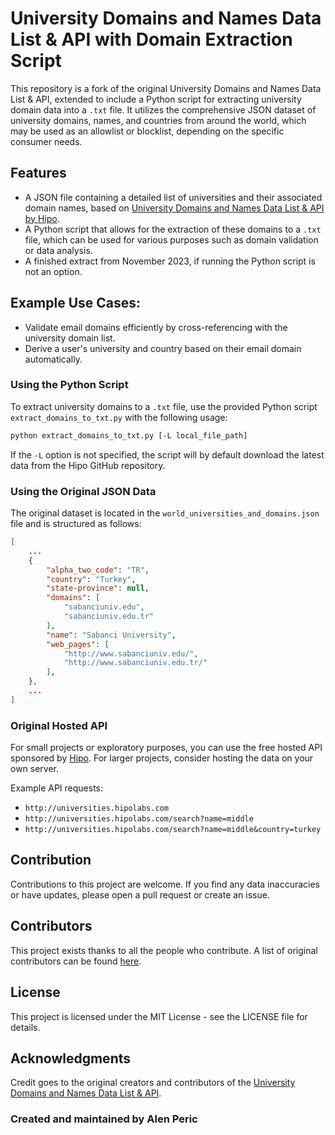 # University Domains and Names Data List & API with Domain Extraction Script

This repository is a fork of the original University Domains and Names Data List & API, extended to include a Python script for extracting university domain data into a `.txt` file. It utilizes the comprehensive JSON dataset of university domains, names, and countries from around the world, which may be used as an allowlist or blocklist, depending on the specific consumer needs.

## Features

- A JSON file containing a detailed list of universities and their associated domain names, based on [University Domains and Names Data List & API by Hipo](https://github.com/Hipo/university-domains-list).
- A Python script that allows for the extraction of these domains to a `.txt` file, which can be used for various purposes such as domain validation or data analysis.
- A finished extract from November 2023, if running the Python script is not an option.

## Example Use Cases:

- Validate email domains efficiently by cross-referencing with the university domain list.
- Derive a user's university and country based on their email domain automatically.

### Using the Python Script

To extract university domains to a `.txt` file, use the provided Python script `extract_domains_to_txt.py` with the following usage:

```bash
python extract_domains_to_txt.py [-L local_file_path]
```

If the `-L` option is not specified, the script will by default download the latest data from the Hipo GitHub repository.

### Using the Original JSON Data

The original dataset is located in the `world_universities_and_domains.json` file and is structured as follows:

```json
[
    ...
    {
        "alpha_two_code": "TR",
        "country": "Turkey",
        "state-province": null,
        "domains": [
            "sabanciuniv.edu",
            "sabanciuniv.edu.tr"
        ],
        "name": "Sabanci University",
        "web_pages": [
            "http://www.sabanciuniv.edu/",
            "http://www.sabanciuniv.edu.tr/"
        ],
    },
    ...
]
```

### Original Hosted API

For small projects or exploratory purposes, you can use the free hosted API sponsored by [Hipo](http://www.hipolabs.com). For larger projects, consider hosting the data on your own server.

Example API requests:

- `http://universities.hipolabs.com`
- `http://universities.hipolabs.com/search?name=middle`
- `http://universities.hipolabs.com/search?name=middle&country=turkey`

## Contribution

Contributions to this project are welcome. If you find any data inaccuracies or have updates, please open a pull request or create an issue.

## Contributors

This project exists thanks to all the people who contribute. A list of original contributors can be found [here](https://github.com/Hipo/university-domains-list/graphs/contributors).

## License

This project is licensed under the MIT License - see the LICENSE file for details.

## Acknowledgments

Credit goes to the original creators and contributors of the [University Domains and Names Data List & API](https://github.com/Hipo/university-domains-list).

### Created and maintained by Alen Peric
